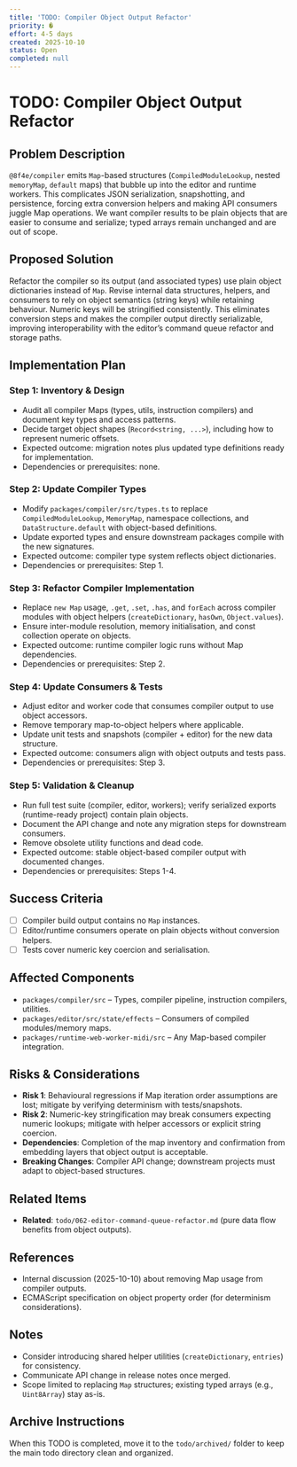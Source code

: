 ```yaml
---
title: 'TODO: Compiler Object Output Refactor'
priority: �
effort: 4-5 days
created: 2025-10-10
status: Open
completed: null
---
```


# TODO: Compiler Object Output Refactor

## Problem Description

`@8f4e/compiler` emits `Map`-based structures (`CompiledModuleLookup`, nested `memoryMap`, `default` maps) that bubble up into the editor and runtime workers. This complicates JSON serialization, snapshotting, and persistence, forcing extra conversion helpers and making API consumers juggle Map operations. We want compiler results to be plain objects that are easier to consume and serialize; typed arrays remain unchanged and are out of scope.

## Proposed Solution

Refactor the compiler so its output (and associated types) use plain object dictionaries instead of `Map`. Revise internal data structures, helpers, and consumers to rely on object semantics (string keys) while retaining behaviour. Numeric keys will be stringified consistently. This eliminates conversion steps and makes the compiler output directly serializable, improving interoperability with the editor’s command queue refactor and storage paths.

## Implementation Plan

### Step 1: Inventory & Design
- Audit all compiler Maps (types, utils, instruction compilers) and document key types and access patterns.
- Decide target object shapes (`Record<string, ...>`), including how to represent numeric offsets.
- Expected outcome: migration notes plus updated type definitions ready for implementation.
- Dependencies or prerequisites: none.

### Step 2: Update Compiler Types
- Modify `packages/compiler/src/types.ts` to replace `CompiledModuleLookup`, `MemoryMap`, namespace collections, and `DataStructure.default` with object-based definitions.
- Update exported types and ensure downstream packages compile with the new signatures.
- Expected outcome: compiler type system reflects object dictionaries.
- Dependencies or prerequisites: Step 1.

### Step 3: Refactor Compiler Implementation
- Replace `new Map` usage, `.get`, `.set`, `.has`, and `forEach` across compiler modules with object helpers (`createDictionary`, `hasOwn`, `Object.values`).
- Ensure inter-module resolution, memory initialisation, and const collection operate on objects.
- Expected outcome: runtime compiler logic runs without Map dependencies.
- Dependencies or prerequisites: Step 2.

### Step 4: Update Consumers & Tests
- Adjust editor and worker code that consumes compiler output to use object accessors.
- Remove temporary map-to-object helpers where applicable.
- Update unit tests and snapshots (compiler + editor) for the new data structure.
- Expected outcome: consumers align with object outputs and tests pass.
- Dependencies or prerequisites: Step 3.

### Step 5: Validation & Cleanup
- Run full test suite (compiler, editor, workers); verify serialized exports (runtime-ready project) contain plain objects.
- Document the API change and note any migration steps for downstream consumers.
- Remove obsolete utility functions and dead code.
- Expected outcome: stable object-based compiler output with documented changes.
- Dependencies or prerequisites: Steps 1-4.

## Success Criteria

- [ ] Compiler build output contains no `Map` instances.
- [ ] Editor/runtime consumers operate on plain objects without conversion helpers.
- [ ] Tests cover numeric key coercion and serialisation.

## Affected Components

- `packages/compiler/src` – Types, compiler pipeline, instruction compilers, utilities.
- `packages/editor/src/state/effects` – Consumers of compiled modules/memory maps.
- `packages/runtime-web-worker-midi/src` – Any Map-based compiler integration.

## Risks & Considerations

- **Risk 1**: Behavioural regressions if Map iteration order assumptions are lost; mitigate by verifying determinism with tests/snapshots.
- **Risk 2**: Numeric-key stringification may break consumers expecting numeric lookups; mitigate with helper accessors or explicit string coercion.
- **Dependencies**: Completion of the map inventory and confirmation from embedding layers that object output is acceptable.
- **Breaking Changes**: Compiler API change; downstream projects must adapt to object-based structures.

## Related Items

- **Related**: `todo/062-editor-command-queue-refactor.md` (pure data flow benefits from object outputs).

## References

- Internal discussion (2025-10-10) about removing Map usage from compiler outputs.
- ECMAScript specification on object property order (for determinism considerations).

## Notes

- Consider introducing shared helper utilities (`createDictionary`, `entries`) for consistency.
- Communicate API change in release notes once merged.
- Scope limited to replacing `Map` structures; existing typed arrays (e.g., `Uint8Array`) stay as-is.

## Archive Instructions

When this TODO is completed, move it to the `todo/archived/` folder to keep the main todo directory clean and organized.
